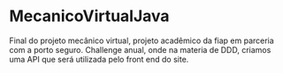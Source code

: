 # MecanicoVirtualJava
Final do projeto mecânico virtual, projeto acadêmico da fiap em parceria com a porto seguro. Challenge anual, onde  na materia de DDD, criamos uma API que será utilizada pelo front end do site.
